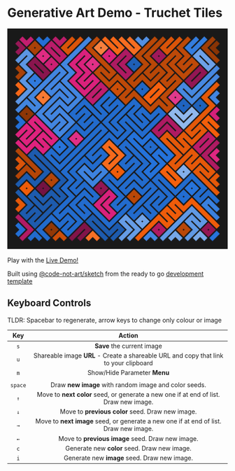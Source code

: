 # Generative Art Demo - Truchet Tiles

![Example Image Output](https://github.com/joneubank/code-art-truchet-tiles/blob/main/wickedest%20sparser%20-%20overcareful%20polymasty.png?raw=true)

Play with the [Live Demo!](https://code-art-truchet.netlify.com)

Built using [@code-not-art/sketch](https://www.npmjs.com/package/@code-not-art/sketch) from the ready to go [development template](https://github.com/code-not-art/template)

## Keyboard Controls

TLDR: Spacebar to regenerate, arrow keys to change only colour or image

| **Key** |                                      **Action**                                       |
| :-----: | :-----------------------------------------------------------------------------------: |
|   `s`   |                              **Save** the current image                               |
|   `u`   | Shareable image **URL** - Create a shareable URL and copy that link to your clipboard |
|   `m`   |                             Show/Hide Parameter **Menu**                              |
|         |                                                                                       |
| `space` |                 Draw **new image** with random image and color seeds.                 |
|   `↑`   | Move to **next color** seed, or generate a new one if at end of list. Draw new image. |
|   `↓`   |                   Move to **previous color** seed. Draw new image.                    |
|   `→`   | Move to **next image** seed, or generate a new one if at end of list. Draw new image. |
|   `←`   |                   Move to **previous image** seed. Draw new image.                    |
|   `c`   |                     Generate new **color** seed. Draw new image.                      |
|   `i`   |                     Generate new **image** seed. Draw new image.                      |
